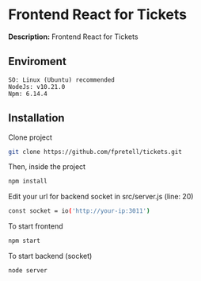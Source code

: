# Frontend React for Tickets

**Description:** Frontend React for Tickets

## Enviroment

    SO: Linux (Ubuntu) recommended
    NodeJs: v10.21.0
    Npm: 6.14.4

## Installation

Clone project 
```bash
git clone https://github.com/fpretell/tickets.git
```

Then, inside the project
```bash
npm install
```

Edit your url for backend socket in src/server.js (line: 20)
```bash
const socket = io('http://your-ip:3011')
```

To start frontend
```bash
npm start
```

To start backend (socket)
```bash
node server
```
